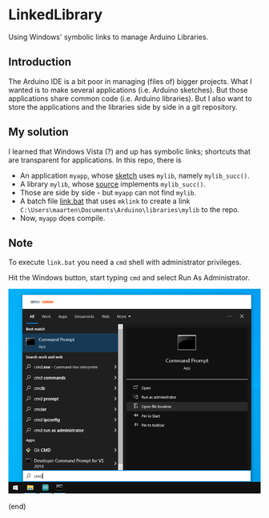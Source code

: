 # LinkedLibrary

Using Windows' symbolic links to manage Arduino Libraries.

## Introduction

The Arduino IDE is a bit poor in managing (files of) bigger projects.
What I wanted is to make several applications (i.e. Arduino sketches).
But those applications share common code (i.e. Arduino libraries).
But I also want to store the applications and the libraries 
side by side in a git repository.

## My solution

I learned that Windows Vista (?) and up has symbolic links; shortcuts that are transparent for applications.
In this repo, there is
 - An application `myapp`, whose [sketch](mypapp\myapp.ino) uses `mylib`, namely `mylib_succ()`.
 - A library `mylib`, whose [source](mylib\src\mylib.cpp) implements `mylib_succ()`.
 - Those are side by side - but `myapp` can not find `mylib`.
 - A batch file [link.bat](link.bat) that uses `mklink` to create a link 
   `C:\Users\maarten\Documents\Arduino\libraries\mylib`
   to the repo.
 - Now, `myapp` does compile.
 
## Note

To execute `link.bat` you need a `cmd` shell with administrator privileges.

Hit the Windows button, start typing `cmd` and select Run As Administrator.

![Run As Administrator](RunAsAdmin.png)

(end)